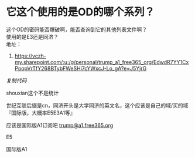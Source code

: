 # 它这个使用的是OD的哪个系列？


这个OD的密码能否爆破啊，能否查询到它的其他列表文件啊？<br />
使用的是E3还是同济？<br />
地址：<br /><div class="blockcode"><div id="code_Lyt"><ol><li>https://vczh-my.sharepoint.com/:u:/g/personal/trump_a1_free365_org/EdwdR7YY1CxPpopVrTfY268BTybFWeSHi7cYWxcJ-Lo_gA?e=J5YjrG</ol></div><em onclick="copycode($('code_Lyt'));">复制代码</em></div>

shouxian这个不是统计

世纪互联后缀是cn，同济开头是大学同济的英文名，这个应该是自己的域/买的域『国际版，大概率E5E3A1等』

应该是国际版A1订阅吧 trump@a1.free365.org

E5

国际版A1
